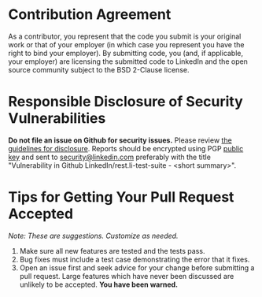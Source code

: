 Contribution Agreement
======================

As a contributor, you represent that the code you submit is your
original work or that of your employer (in which case you represent
you have the right to bind your employer).  By submitting code, you
(and, if applicable, your employer) are licensing the submitted code
to LinkedIn and the open source community subject to the BSD 2-Clause
license.

Responsible Disclosure of Security Vulnerabilities
==================================================

**Do not file an issue on Github for security issues.**  Please review
[the guidelines for disclosure](https://www.linkedin.com/help/linkedin/answer/62924). Reports should
be encrypted using PGP [public key](https://gist.github.com/chriseppstein/3f45d3a8e6fb42f24cb7b3f77f21381e) and sent to
[security@linkedin.com](mailto:security@linkedin.com) preferably with the title
"Vulnerability in Github LinkedIn/rest.li-test-suite - &lt;short summary&gt;".

Tips for Getting Your Pull Request Accepted
===========================================

*Note: These are suggestions. Customize as needed.*

1. Make sure all new features are tested and the tests pass.
2. Bug fixes must include a test case demonstrating the error that it
   fixes.
3. Open an issue first and seek advice for your change before
   submitting a pull request. Large features which have never been
   discussed are unlikely to be accepted. **You have been warned.**
